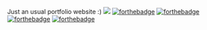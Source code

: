 Just an usual portfolio website :)
<img src="https://forthebadge.com/images/badges/built-by-developers.svg">  [![forthebadge](https://forthebadge.com/images/badges/uses-html.svg)](https://forthebadge.com)
       [![forthebadge](https://forthebadge.com/images/badges/uses-css.svg)](https://forthebadge.com)
        [![forthebadge](https://forthebadge.com/images/badges/uses-js.svg)](https://forthebadge.com)
          [![forthebadge](https://forthebadge.com/images/badges/built-with-love.svg)](https://forthebadge.com)
 

